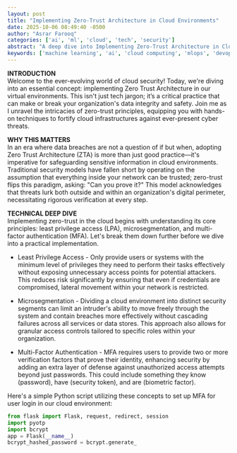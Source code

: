 ```yaml
---
layout: post
title: "Implementing Zero-Trust Architecture in Cloud Environments"
date: 2025-10-06 08:49:40 -0500
author: "Asrar Farooq"
categories: ['ai', 'ml', 'cloud', 'tech', 'security']
abstract: "A deep dive into Implementing Zero-Trust Architecture in Cloud Environments"
keywords: ['machine learning', 'ai', 'cloud computing', 'mlops', 'devops', 'automation', 'infrastructure', 'kubernetes', 'implementing', 'zero']
---
```


**INTRODUCTION**  
Welcome to the ever-evolving world of cloud security! Today, we're diving into an essential concept: implementing Zero Trust Architecture in our virtual environments. This isn't just tech jargon; it’s a critical practice that can make or break your organization's data integrity and safety. Join me as I unravel the intricacies of zero-trust principles, equipping you with hands-on techniques to fortify cloud infrastructures against ever-present cyber threats.

**WHY THIS MATTERS**  
In an era where data breaches are not a question of if but when, adopting Zero Trust Architecture (ZTA) is more than just good practice—it's imperative for safeguarding sensitive information in cloud environments. Traditional security models have fallen short by operating on the assumption that everything inside your network can be trusted; zero-trust flips this paradigm, asking: "Can you prove it?" This model acknowledges that threats lurk both outside and within an organization's digital perimeter, necessitating rigorous verification at every step.

**TECHNICAL DEEP DIVE**  
Implementing zero-trust in the cloud begins with understanding its core principles: least privilege access (LPA), microsegmentation, and multi-factor authentication (MFA). Let's break them down further before we dive into a practical implementation.

* Least Privilege Access - Only provide users or systems with the minimum level of privileges they need to perform their tasks effectively without exposing unnecessary access points for potential attackers. This reduces risk significantly by ensuring that even if credentials are compromised, lateral movement within your network is restricted. 

* Microsegmentation - Dividing a cloud environment into distinct security segments can limit an intruder's ability to move freely through the system and contain breaches more effectively without cascading failures across all services or data stores. This approach also allows for granular access controls tailored to specific roles within your organization.
  
* Multi-Factor Authentication - MFA requires users to provide two or more verification factors that prove their identity, enhancing security by adding an extra layer of defense against unauthorized access attempts beyond just passwords. This could include something they know (password), have (security token), and are (biometric factor).
  
Here's a simple Python script utilizing these concepts to set up MFA for user login in our cloud environment:

```python
from flask import Flask, request, redirect, session
import pyotp
import bcrypt
app = Flask(__name__)
bcrypt_hashed_password = bcrypt.generate_
